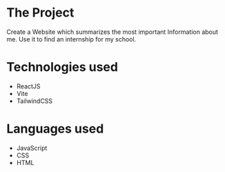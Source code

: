 # The Project
Create a Website which summarizes the most important Information about me.
Use it to find an internship for my school.
# Technologies used
- ReactJS
- Vite
- TailwindCSS
# Languages used
- JavaScript
- CSS
- HTML
